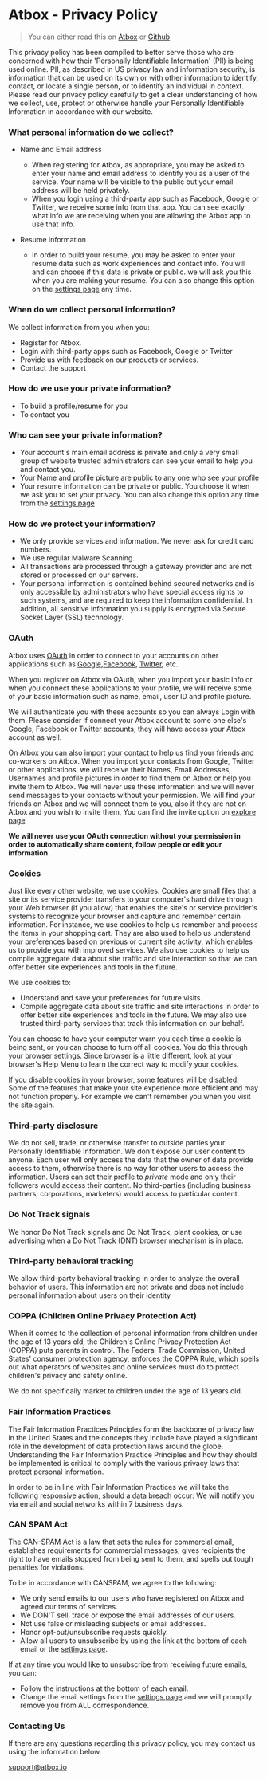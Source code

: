 Atbox - Privacy Policy
======================

>You can either read this on [Atbox](https://atbox.io/pages/privacy-policy) or [Github](https://github.com/Atbox/legal/tree/master/privacy-policy)

This privacy policy has been compiled to better serve those who are concerned with how their 'Personally Identifiable Information' (PII) is being used online. PII, as described in US privacy law and information security, is information that can be used on its own or with other information to identify, contact, or locate a single person, or to identify an individual in context. Please read our privacy policy carefully to get a clear understanding of how we collect, use, protect or otherwise handle your Personally Identifiable Information in accordance with our website.

### What personal information do we collect? ###

* Name and Email address
  * When registering for Atbox, as appropriate, you may be asked to enter your name and email address to identify you as a user of the service. Your name will be visible to the public but your email address will be held privately.
  * When you login using a third-party app such as Facebook, Google or Twitter, we receive some info from that app. You can see exactly what info we are receiving when you are allowing the Atbox app to use that info.

* Resume information
  * In order to build your resume, you may be asked to enter your resume data such as work experiences and contact info. You will and can choose if this data is private or public. we will ask you this when you are making your resume. You can also change this option on the [settings page](https://atbox.io/settings) any time.

### When do we collect personal information? ###

We collect information from you when you:
* Register for Atbox.
* Login with third-party apps such as Facebook, Google or Twitter
* Provide us with feedback on our products or services.
* Contact the support

### How do we use your private information? ###

  * To build a profile/resume for you
  * To contact you

### Who can see your private information? ###

* Your account's main email address is private and only a very small group of website trusted administrators can see your email to help you and contact you.
* Your Name and profile picture are public to any one who see your profile
* Your resume information can be private or public. You choose it when we ask you to set your privacy. You can also change this option any time from the [settings page](https://atbox.io/settings)

### How do we protect your information? ###

  * We only provide services and information. We never ask for credit card numbers.
  * We use regular Malware Scanning.
  * All transactions are processed through a gateway provider and are not stored or processed on our servers.
  * Your personal information is contained behind secured networks and is only accessible by administrators who have special access rights to such systems, and are required to keep the information confidential. In addition, all sensitive information you supply is encrypted via Secure Socket Layer (SSL) technology.

### OAuth ###

Atbox uses [OAuth](https://en.wikipedia.org/wiki/OAuth) in order to connect to your accounts on other applications such as [Google](https://www.google.com/),[Facebook](https://www.facebook.com), [Twitter](https://twitter.com), etc. 

When you register on Atbox via OAuth, when you import your basic info or when you connect these applications to your profile, we will receive some of your basic information such as name, email, user ID and profile picture.

We will authenticate you with these accounts so you can always Login with them. Please consider if connect your Atbox account to some one else's Google, Facebook or Twitter accounts, they will have access your Atbox account as well.

On Atbox you can also [import your contact](https://atbox.io/explore/people) to help us find your friends and co-workers on Atbox. When you import your contacts from Google, Twitter or other applications, we will receive their Names, Email Addresses, Usernames and profile pictures in order to find them on Atbox or help you invite them to Atbox. We will never use these information and we will never send messages to your contacts without your permission. We will find your friends on Atbox and we will connect them to you, also if they are not on Atbox and you wish to invite them, You can find the invite option on [explore page](https://atbox.io/explore/people)

**We will never use your OAuth connection without your permission in order to automatically share content, follow people or edit your information.**


### Cookies ###

Just like every other website, we use cookies. Cookies are small files that a site or its service provider transfers to your computer's hard drive through your Web browser (if you allow) that enables the site's or service provider's systems to recognize your browser and capture and remember certain information. For instance, we use cookies to help us remember and process the items in your shopping cart. They are also used to help us understand your preferences based on previous or current site activity, which enables us to provide you with improved services. We also use cookies to help us compile aggregate data about site traffic and site interaction so that we can offer better site experiences and tools in the future.

We use cookies to:
  * Understand and save your preferences for future visits.
  * Compile aggregate data about site traffic and site interactions in order to offer better site experiences and tools in the future. We may also use trusted third-party services that track this information on our behalf.

You can choose to have your computer warn you each time a cookie is being sent, or you can choose to turn off all cookies. You do this through your browser settings. Since browser is a little different, look at your browser's Help Menu to learn the correct way to modify your cookies.

If you disable cookies in your browser, some features will be disabled. Some of the features that make your site experience more efficient and may not function properly. For example we can't remember you when you visit the site again.


### Third-party disclosure ###

We do not sell, trade, or otherwise transfer to outside parties your Personally Identifiable Information.
We don't expose our user content to anyone. Each user will only access the data that the owner of data provide access to them, otherwise there is no way for other users to access the information. Users can set their profile to *private* mode and only their followers would access their content. No third-parties (including business partners, corporations, marketers) would access to particular content.

### Do Not Track signals ###
We honor Do Not Track signals and Do Not Track, plant cookies, or use advertising when a Do Not Track (DNT) browser mechanism is in place.

### Third-party behavioral tracking ###
We allow third-party behavioral tracking in order to analyze the overall behavior of users. This information are not private and does not include personal information about users on their identity

### COPPA (Children Online Privacy Protection Act) ###

When it comes to the collection of personal information from children under the age of 13 years old, the Children's Online Privacy Protection Act (COPPA) puts parents in control. The Federal Trade Commission, United States' consumer protection agency, enforces the COPPA Rule, which spells out what operators of websites and online services must do to protect children's privacy and safety online.

We do not specifically market to children under the age of 13 years old.

### Fair Information Practices ###

The Fair Information Practices Principles form the backbone of privacy law in the United States and the concepts they include have played a significant role in the development of data protection laws around the globe. Understanding the Fair Information Practice Principles and how they should be implemented is critical to comply with the various privacy laws that protect personal information.

In order to be in line with Fair Information Practices we will take the following responsive action, should a data breach occur:
We will notify you via email and social networks within 7 business days.

### CAN SPAM Act ###

The CAN-SPAM Act is a law that sets the rules for commercial email, establishes requirements for commercial messages, gives recipients the right to have emails stopped from being sent to them, and spells out tough penalties for violations.

To be in accordance with CANSPAM, we agree to the following:
  * We only send emails to our users who have registered on Atbox and agreed our terms of services.
  * We DON'T sell, trade or expose the email addresses of our users.
  * Not use false or misleading subjects or email addresses.
  * Honor opt-out/unsubscribe requests quickly.
  * Allow all users to unsubscribe by using the link at the bottom of each email or the [settings page](https://atbox.io/settings).

If at any time you would like to unsubscribe from receiving future emails, you can:
  * Follow the instructions at the bottom of each email.
  * Change the email settings from the [settings page](https://atbox.io/settings)
and we will promptly remove you from ALL correspondence.


### Contacting Us ###

If there are any questions regarding this privacy policy, you may contact us using the information below.

support@atbox.io


